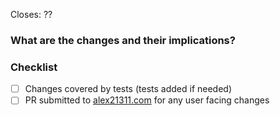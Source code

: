Closes: ??

### What are the changes and their implications?

### Checklist

- [ ] Changes covered by tests (tests added if needed)
- [ ] PR submitted to [alex21311.com](https://github.com/alex21311/alex21311.com) for any user facing changes

<!-- IMPORTANT: Make sure to check the "Allow edits from maintainers" box below this window -->
